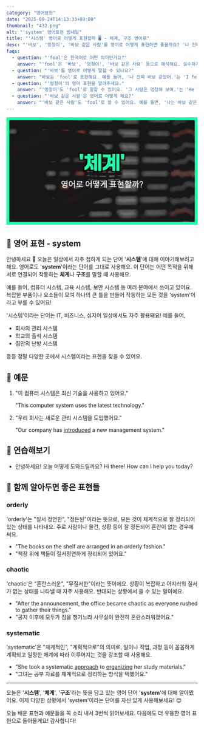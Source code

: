 ```yaml
---
category: "영어표현"
date: "2025-09-24T14:13:33+09:00"
thumbnail: "432.png"
alt: "'system' 영어표현 썸네일"
title: "'시스템' 영어로 어떻게 표현할까 🖥️ - 체계, 구조 영어로"
desc: "'바보', '멍청이', '바보 같은 사람'를 영어로 어떻게 표현하면 좋을까요? '나 진짜 바보 같았어.', '그 사람은 멍청해 보여.' 등을 영어로 표현하는 법을 배워봅시다. 다양한 예문을 통해서 연습하고 본인의 표현으로 만들어 보세요."
faqs: 
  - question: "'fool'은 한국어로 어떤 의미인가요?"
    answer: "'fool'은 '바보', '멍청이', '바보 같은 사람' 등으로 해석해요. 실수하거나 쉽게 속는 사람을 가리킬 때 자주 써요."
  - question: "'바보'를 영어로 어떻게 말할 수 있나요?"
    answer: "바보는 'fool'로 표현해요. 예를 들어, '나 진짜 바보 같았어.'는 'I felt like such a fool.'이라고 할 수 있어요."
  - question: "'멍청이'의 영어 표현을 알려주세요."
    answer: "'멍청이'도 'fool'로 말할 수 있어요. '그 사람은 멍청해 보여.'는 'He looks like a fool.'이라고 해요."
  - question: "'바보 같은 사람'은 영어로 어떻게 해요?"
    answer: "'바보 같은 사람'도 'fool'로 쓸 수 있어요. 예를 들면, '나는 바보 같은 사람이 되고 싶지 않아.'는 'I don't want to be a fool.'라고 말할 수 있어요."
---
```


!['system' 영어표현](./432.png)

## 🌟 영어 표현 - system

안녕하세요 👋 오늘은 일상에서 자주 접하게 되는 단어 '**시스템**'에 대해 이야기해보려고 해요. 영어로도 '**system**'이라는 단어를 그대로 사용해요. 이 단어는 어떤 목적을 위해 서로 연결되어 작동하는 **체계**나 **구조**를 말할 때 사용해요.

예를 들어, 컴퓨터 시스템, 교육 시스템, 보안 시스템 등 여러 분야에서 쓰이고 있어요. 복잡한 부품이나 요소들이 모여 하나의 큰 틀을 만들어 작동하는 모든 것을 'system'이라고 부를 수 있어요!

'시스템'이라는 단어는 IT, 비즈니스, 심지어 일상에서도 자주 활용돼요! 예를 들어, 

- 회사의 관리 시스템
- 학교의 출석 시스템
- 집안의 난방 시스템

등등 정말 다양한 곳에서 시스템이라는 표현을 찾을 수 있어요.

## 📖 예문

1. "이 컴퓨터 시스템은 최신 기술을 사용하고 있어요."

   "This computer system uses the latest technology."

2. "우리 회사는 새로운 관리 시스템을 도입했어요."

   "Our company has [introduced](/blog/in-english/262.introduce/) a new management system."



## 💬 연습해보기

<ul data-interactive-list>

  <li data-interactive-item>
    <span data-toggler>안녕하세요! 오늘 어떻게 도와드릴까요?</span>
    <span data-answer>Hi there! How can I help you today?</span>
  </li>

</ul>

## 🤝 함께 알아두면 좋은 표현들

### orderly

'orderly'는 "질서 정연한", "정돈된"이라는 뜻으로, 모든 것이 체계적으로 잘 정리되어 있는 상태를 나타내요. 주로 사람이나 물건, 상황 등이 잘 정돈되어 혼란이 없는 경우에 써요.

- "The books on the shelf are arranged in an orderly fashion."
- "책장 위에 책들이 질서정연하게 정리되어 있어요."

### chaotic

'chaotic'은 "혼란스러운", "무질서한"이라는 뜻이에요. 상황이 복잡하고 어지러워 질서가 없는 상태를 나타낼 때 자주 사용해요. 반대되는 상황에서 쓸 수 있는 말이에요.

- "After the announcement, the office became chaotic as everyone rushed to gather their things."
- "공지 이후에 모두가 짐을 챙기느라 사무실이 완전히 혼란스러워졌어요."

### systematic

'systematic'은 "체계적인", "계획적으로"의 의미로, 일이나 작업, 과정 등이 꼼꼼하게 계획되고 일정한 체계에 따라 이루어지는 것을 강조할 때 사용해요.

- "She took a systematic [approach](/blog/in-english/267.approach/) to [organizing](/blog/in-english/355.organize/) her study materials."
- "그녀는 공부 자료를 체계적으로 정리하는 방식을 택했어요."

---

오늘은 '**시스템**', '**체계**', '**구조**'라는 뜻을 담고 있는 영어 단어 '**system**'에 대해 알아봤어요. 이제 다양한 상황에서 'system'이라는 단어를 자신 있게 사용해보세요! 😊

오늘 배운 표현과 예문들을 꼭 소리 내서 3번씩 읽어보세요. 다음에도 더 유용한 영어 표현으로 돌아올게요! 감사합니다!

